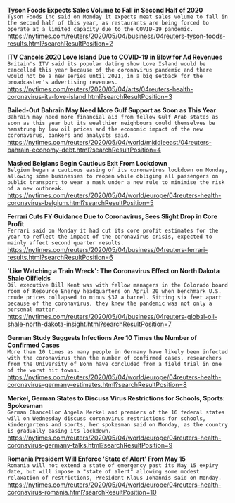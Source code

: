 **Tyson Foods Expects Sales Volume to Fall in Second Half of 2020**\
`Tyson Foods Inc said on Monday it expects meat sales volume to fall in the second half of this year, as restaurants are being forced to operate at a limited capacity due to the COVID-19 pandemic.   `\
https://nytimes.com/reuters/2020/05/04/business/04reuters-tyson-foods-results.html?searchResultPosition=2

**ITV Cancels 2020 Love Island Due to COVID-19 in Blow for Ad Revenues**\
`Britain's ITV said its popular dating show Love Island would be cancelled this year because of the coronavirus pandemic and there would not be a new series until 2021, in a big setback for the broadcaster's advertising revenues. `\
https://nytimes.com/reuters/2020/05/04/arts/04reuters-health-coronavirus-itv-love-island.html?searchResultPosition=3

**Bailed-Out Bahrain May Need More Gulf Support as Soon as This Year**\
`Bahrain may need more financial aid from fellow Gulf Arab states as soon as this year but its wealthier neighbours could themselves be hamstrung by low oil prices and the economic impact of the new coronavirus, bankers and analysts said.`\
https://nytimes.com/reuters/2020/05/04/world/middleeast/04reuters-bahrain-economy-debt.html?searchResultPosition=4

**Masked Belgians Begin Cautious Exit From Lockdown**\
`Belgium began a cautious easing of its coronavirus lockdown on Monday, allowing some businesses to reopen while obliging all passengers on public transport to wear a mask under a new rule to minimise the risk of a new outbreak.`\
https://nytimes.com/reuters/2020/05/04/world/europe/04reuters-health-coronavirus-belgium.html?searchResultPosition=5

**Ferrari Cuts FY Guidance Due to Coronavirus, Sees Slight Drop in Core Profit**\
`Ferrari said on Monday it had cut its core profit estimates for the year to reflect the impact of the coronavirus crisis, expected to mainly affect second quarter results.    `\
https://nytimes.com/reuters/2020/05/04/business/04reuters-ferrari-results.html?searchResultPosition=6

**'Like Watching a Train Wreck': The Coronavirus Effect on North Dakota Shale Oilfields**\
`Oil executive Bill Kent was with fellow managers in the Colorado board room of Resource Energy headquarters on April 20 when benchmark U.S. crude prices collapsed to minus $37 a barrel. Sitting six feet apart because of the coronavirus, they knew the pandemic was not only a personal matter. `\
https://nytimes.com/reuters/2020/05/04/business/04reuters-global-oil-shale-north-dakota-insight.html?searchResultPosition=7

**German Study Suggests Infections Are 10 Times the Number of Confirmed Cases**\
`More than 10 times as many people in Germany have likely been infected with the coronavirus than the number of confirmed cases, researchers from the University of Bonn have concluded from a field trial in one of the worst hit towns.`\
https://nytimes.com/reuters/2020/05/04/world/europe/04reuters-health-coronavirus-germany-estimates.html?searchResultPosition=8

**Merkel, German States to Discuss Virus Restrictions for Schools, Sports: Spokesman**\
`German Chancellor Angela Merkel and premiers of the 16 federal states will on Wednesday discuss coronavirus restrictions for schools, kindergartens and sports, her spokesman said on Monday, as the country is gradually easing its lockdown.`\
https://nytimes.com/reuters/2020/05/04/world/europe/04reuters-health-coronavirus-germany-talks.html?searchResultPosition=9

**Romania President Will Enforce 'State of Alert' From May 15**\
`Romania will not extend a state of emergency past its May 15 expiry date, but will impose a "state of alert" allowing some modest relaxation of restrictions, President Klaus Iohannis said on Monday.`\
https://nytimes.com/reuters/2020/05/04/world/europe/04reuters-health-coronavirus-romania.html?searchResultPosition=10


